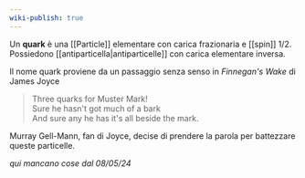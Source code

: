 ```yaml
---
wiki-publish: true
---
```

Un **quark** è una [[Particle]] elementare con carica frazionaria e [[spin]] 1/2. Possiedono [[antiparticella|antiparticelle]] con carica elementare inversa.

Il nome quark proviene da un passaggio senza senso in *Finnegan's Wake* di James Joyce

> Three quarks for Muster Mark!  
> Sure he hasn't got much of a bark  
> And sure any he has it's all beside the mark.

Murray Gell-Mann, fan di Joyce, decise di prendere la parola per battezzare queste particelle.

*qui mancano cose dal 08/05/24*